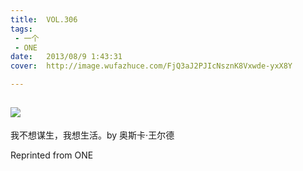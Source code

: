 ```yaml
---
title:	VOL.306
tags:
 - 一个
 - ONE
date:	2013/08/9 1:43:31
cover:	http://image.wufazhuce.com/FjQ3aJ2PJIcNsznK8Vxwde-yxX8Y

---
```

![](http://image.wufazhuce.com/FjQ3aJ2PJIcNsznK8Vxwde-yxX8Y)
---

我不想谋生，我想生活。by 奥斯卡·王尔德
 
Reprinted from ONE
